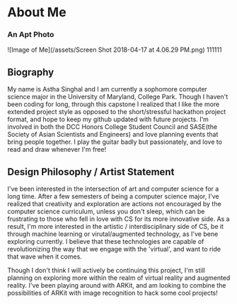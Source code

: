 # About Me 
### An Apt Photo
![Image of Me](/assets/Screen Shot 2018-04-17 at 4.06.29 PM.png)
111111
## Biography
My name is Astha Singhal and I am currently a sophomore computer science major in the University of Maryland, College Park. Though I haven't been coding for long, through this capstone I realized that I like the more extended project style as opposed to the short/stressful hackathon project format, and hope to keep my github updated with future projects. I'm involved in both the DCC Honors College Student Council and SASE(the Society of Asian Scientists and Engineers) and love planning events that bring people together. I play the guitar badly but passionately, and love to read and draw whenever I'm free!

## Design Philosophy / Artist Statement
I've been interested in the intersection of art and computer science for a long time. After a few semesters of being a computer science major, I've realized that creativity and exploration are actions not encouraged by the computer science curriculum, unless you don't sleep, which can be frustrating to those who fell in love with CS for its more innovative side. As a result, I'm more interested in the artistic / interdisciplinary side of CS, be it through machine learning or virutal/augmented technology, as I've bene exploring currently. I believe that these technologies are capable of revolutionizing the way that we engage with the 'virtual', and want to ride that wave when it comes. 

Though I don't think I will actively be continuing this project, I'm still planning on exploring more within the realm of virtual reality and augmented reality. I've been playing around with ARKit, and am looking to combine the possibilities of ARKit with image recognition to hack some cool projects!
